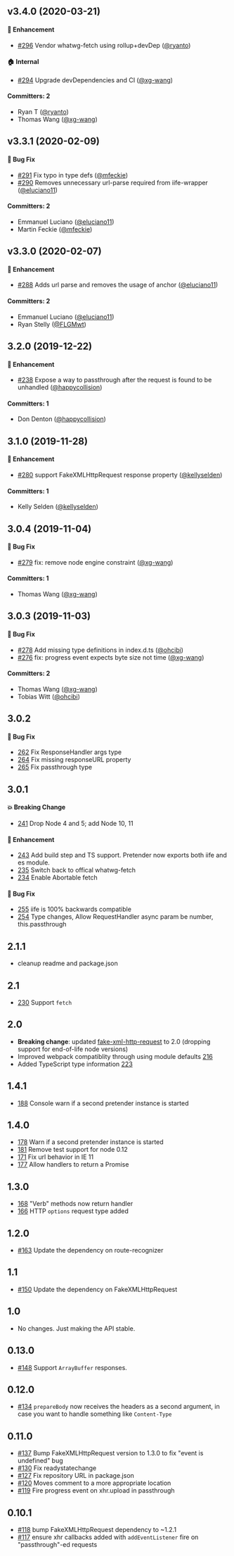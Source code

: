## v3.4.0 (2020-03-21)

#### :rocket: Enhancement
* [#296](https://github.com/pretenderjs/pretender/pull/296) Vendor whatwg-fetch using rollup+devDep ([@ryanto](https://github.com/ryanto))

#### :house: Internal
* [#294](https://github.com/pretenderjs/pretender/pull/294) Upgrade devDependencies and CI ([@xg-wang](https://github.com/xg-wang))

#### Committers: 2
- Ryan T ([@ryanto](https://github.com/ryanto))
- Thomas Wang ([@xg-wang](https://github.com/xg-wang))

## v3.3.1 (2020-02-09)

#### :bug: Bug Fix
* [#291](https://github.com/pretenderjs/pretender/pull/291) Fix typo in type defs ([@mfeckie](https://github.com/mfeckie))
* [#290](https://github.com/pretenderjs/pretender/pull/290) Removes unnecessary url-parse required from iife-wrapper ([@eluciano11](https://github.com/eluciano11))

#### Committers: 2
- Emmanuel Luciano ([@eluciano11](https://github.com/eluciano11))
- Martin Feckie ([@mfeckie](https://github.com/mfeckie))

## v3.3.0 (2020-02-07)

#### :rocket: Enhancement
* [#288](https://github.com/pretenderjs/pretender/pull/288) Adds url parse and removes the usage of anchor ([@eluciano11](https://github.com/eluciano11))

#### Committers: 2
- Emmanuel Luciano ([@eluciano11](https://github.com/eluciano11))
- Ryan Stelly ([@FLGMwt](https://github.com/FLGMwt))

## 3.2.0 (2019-12-22)

#### :rocket: Enhancement
* [#238](https://github.com/pretenderjs/pretender/pull/238) Expose a way to passthrough after the request is found to be unhandled ([@happycollision](https://github.com/happycollision))

#### Committers: 1
- Don Denton ([@happycollision](https://github.com/happycollision))

## 3.1.0 (2019-11-28)

#### :rocket: Enhancement
* [#280](https://github.com/pretenderjs/pretender/pull/280) support FakeXMLHttpRequest response property ([@kellyselden](https://github.com/kellyselden))

#### Committers: 1
- Kelly Selden ([@kellyselden](https://github.com/kellyselden))

## 3.0.4 (2019-11-04)

#### :bug: Bug Fix
* [#279](https://github.com/pretenderjs/pretender/pull/279) fix: remove node engine constraint ([@xg-wang](https://github.com/xg-wang))

#### Committers: 1
- Thomas Wang ([@xg-wang](https://github.com/xg-wang))

## 3.0.3 (2019-11-03)

#### :bug: Bug Fix
* [#278](https://github.com/pretenderjs/pretender/pull/278) Add missing type definitions in index.d.ts ([@ohcibi](https://github.com/ohcibi))
* [#276](https://github.com/pretenderjs/pretender/pull/276) fix: progress event expects byte size not time ([@xg-wang](https://github.com/xg-wang))

#### Committers: 2
- Thomas Wang ([@xg-wang](https://github.com/xg-wang))
- Tobias Witt ([@ohcibi](https://github.com/ohcibi))

## 3.0.2

#### :bug: Bug Fix
  * [262](https://github.com/pretenderjs/pretender/pull/262) Fix ResponseHandler args type
  * [264](https://github.com/pretenderjs/pretender/pull/264) Fix missing responseURL property
  * [265](https://github.com/pretenderjs/pretender/pull/265) Fix passthrough type

## 3.0.1

#### :boom: Breaking Change
  * [241](https://github.com/pretenderjs/pretender/pull/241) Drop Node 4 and 5; add Node 10, 11

#### :rocket: Enhancement
  * [243](https://github.com/pretenderjs/pretender/pull/243) Add build step and TS support. Pretender now exports both iife and es module.
  * [235](https://github.com/pretenderjs/pretender/pull/235) Switch back to offical whatwg-fetch
  * [234](https://github.com/pretenderjs/pretender/pull/234) Enable Abortable fetch

#### :bug: Bug Fix
  * [255](https://github.com/pretenderjs/pretender/pull/255) iife is 100% backwards compatible
  * [254](https://github.com/pretenderjs/pretender/pull/254) Type changes, Allow RequestHandler async param be number, this.passthrough

## 2.1.1
  * cleanup readme and package.json

## 2.1
  * [230](https://github.com/pretenderjs/pretender/pull/230) Support `fetch`

## 2.0
  * **Breaking change**: updated [fake-xml-http-request](https://github.com/pretenderjs/FakeXMLHttpRequest) to 2.0 (dropping support for end-of-life node versions)
  * Improved webpack compatiblity through using module defaults [216](https://github.com/pretenderjs/pretender/pull/216)
  * Added TypeScript type information [223](https://github.com/pretenderjs/pretender/pull/223)

## 1.4.1
  * [188](https://github.com/pretenderjs/pretender/pull/178) Console warn if a second pretender instance is started

## 1.4.0
  * [178](https://github.com/pretenderjs/pretender/pull/178) Warn if a second pretender instance is started
  * [181](https://github.com/pretenderjs/pretender/pull/181) Remove test support for node 0.12
  * [171](https://github.com/pretenderjs/pretender/pull/171) Fix url behavior in IE 11
  * [177](https://github.com/pretenderjs/pretender/pull/177) Allow handlers to return a Promise

## 1.3.0
  * [168](https://github.com/pretenderjs/pretender/pull/168) "Verb" methods now return handler
  * [166](https://github.com/pretenderjs/pretender/pull/166) HTTP `options` request type added

## 1.2.0
  * [#163](https://github.com/pretenderjs/pretender/pull/163) Update the dependency on route-recognizer

## 1.1
  * [#150](https://github.com/pretenderjs/pretender/pull/150) Update the dependency on FakeXMLHttpRequest

## 1.0
  * No changes. Just making the API stable.

## 0.13.0
  * [#148](https://github.com/pretenderjs/pretender/pull/148) Support `ArrayBuffer` responses.

## 0.12.0
  * [#134](https://github.com/pretenderjs/pretender/pull/134) `prepareBody` now receives the headers as a second argument, in case you want to handle something like `Content-Type`

## 0.11.0

 * [#137](https://github.com/pretenderjs/pretender/pull/137) Bump FakeXMLHttpRequest version to 1.3.0 to fix "event is undefined" bug
 * [#130](https://github.com/pretenderjs/pretender/pull/130) Fix readystatechange
 * [#127](https://github.com/pretenderjs/pretender/pull/127) Fix repository URL in package.json
 * [#120](https://github.com/pretenderjs/pretender/pull/120) Moves comment to a more appropriate location
 * [#119](https://github.com/pretenderjs/pretender/pull/119) Fire progress event on xhr.upload in passthrough

## 0.10.1

 * [#118](https://github.com/pretenderjs/pretender/pull/118) bump FakeXMLHttpRequest dependency to ~1.2.1
 * [#117](https://github.com/pretenderjs/pretender/pull/117) ensure xhr callbacks added with `addEventListener` fire on "passthrough"-ed requests
